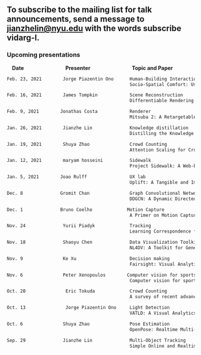 ## To subscribe to the mailing list for talk announcements, send a message to **<jianzhelin@nyu.edu>** with the words subscribe vidarg-l. 

### Upcoming presentations

&emsp;**Date** &emsp; &emsp; &emsp; &emsp; &emsp; &emsp; **Presenter** &emsp; &emsp; &emsp; &emsp; &emsp; &emsp; **Topic and Paper**
```markdown 
Feb. 23, 2021        Jorge Piazentin Ono      Human-Building Interactions
                                              Socio-Spatial Comfort: Using Vision-based Analysis to Inform User-Centred Human-Building Interactions
```
```markdown 
Feb. 16, 2021        James Tompkin            Scene Reconstruction
                                              Differentiable Rendering Three Ways for Multi-camera Scene Reconstruction
```
```markdown 
Feb. 9, 2021        Jonathas Costa            Renderer
                                              Mitsuba 2: A Retargetable Forward and Inverse Renderer
```
```markdown 
Jan. 26, 2021        Jianzhe Lin              Knowledge distillation 
                                              Distilling the Knowledge in a Neural Network
```
```markdown 
Jan. 19, 2021        Shuya Zhao               Crowd Counting 
                                              Attention Scaling for Crowd Counting 
```
```markdown 
Jan. 12, 2021        maryam hosseini          Sidewalk
                                              Project Sidewalk: A Web-based Crowdsourcing Tool for Collecting Sidewalk Accessibility Data At Scale
```
```markdown 
Jan. 5, 2021        Joao Rulff                UX lab 
                                              Uplift: A Tangible and Immersive Tabletop System for Casual Collaborative Visual Analytics
```
```markdown 
Dec. 8              Gromit Chan               Graph Convolutional Network 
                                              DDGCN: A Dynamic Directed Graph Convolutional Network for Action Recognition 
```
```markdown 
Dec. 1              Bruno Coelho             Motion Capture
                                              A Primer on Motion Capture with Deep Learning: Principles, Pitfalls, and Perspectives 
```
```markdown 
Nov. 24              Yurii Piadyk             Tracking
                                              Learning Correspondence from the Cycle-consistency of Time 
```
```markdown 
Nov. 18              Shaoyu Chen              Data Visualization Toolkit
                                              NL4DV: A Toolkit for Generating Analytic Specifications for Data Visualization from Natural Language Queries 
```

```markdown 
Nov. 9               Ke Xu                    Decision making
                                              Fairsight: Visual Analytics for Fairness in Decision Making 
```

```markdown 
Nov. 6               Peter Xenopoulos        Computer vision for sports
                                              Computer vision for sports: Current applications and research topics 
```

```markdown 
Oct. 20               Eric Tokuda             Crowd Counting
                                              A survey of recent advances in CNN-based single image crowd
```

```markdown 
Oct. 13               Jorge Piazentin Ono     Light Detection
                                              VATLD: A Visual Analytics System to Assess, Understand and Improve T raffic Light Detection
```

```markdown 
Oct. 6               Shuya Zhao               Pose Estimation
                                              OpenPose: Realtime Multi-Person 2D Pose Estimation using Part Affinity Fields
```

```markdown 
Sep. 29              Jianzhe Lin              Multi-Object Tracking
                                              Simple Online and Realtime Tracking with a Deep Association Metric
```


